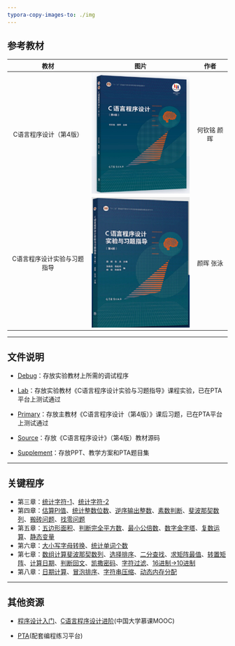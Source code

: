 ```yaml
---
typora-copy-images-to: ./img
---
```


## 参考教材

|            教材             |                            图片                             |    作者     |
| :-------------------------: | :---------------------------------------------------------: | :---------: |
|   C语言程序设计（第4版）    | ![image-20231227203813529](img/image-20231227203813529.png) | 何钦铭 颜晖 |
| C语言程序设计实验与习题指导 | ![image-20231227210437299](img/image-20231227210437299.png) |  颜晖 张泳  |

------



## 文件说明

- <a href="Debug">Debug</a>：存放实验教材上所需的调试程序

- <a href="Lab">Lab</a>：存放实验教材《C语言程序设计实验与习题指导》课程实验，已在PTA平台上测试通过


- <a href="Primary">Primary</a>：存放主教材《C语言程序设计（第4版）》课后习题，已在PTA平台上测试通过


- <a href="Source">Source</a>：存放《C语言程序设计》（第4版）教材源码


- <a href="Supplement">Supplement</a>：存放PPT、教学方案和PTA题目集


------



## 关键程序

- 第三章：<a href="Source/ch03/3_07.c">统计字符-1</a>、<a href="Source/ch03/3_10.c">统计字符-2</a>
- 第四章：<a href="Source/ch04/4_01.c">估算PI值</a>、<a href="Source/ch04/4_03.c">统计整数位数</a>、<a href="Source/ch04/4_04.c">逆序输出整数</a>、<a href="Source/ch04/4_05_3.c">素数判断</a>、<a href="Source/ch04/4_09.c">斐波那契数列</a>、<a href="Source/ch04/4_11_2.c">搬砖问题</a>、<a href="Source/ch04/4_12.c">找零问题</a>
- 第五章：<a href="Source/ch05/5_02.c">五边形面积</a>、<a href="Source/ch05/5_03.c">判断完全平方数</a>、<a href="Source/ch05/5_04.c">最小公倍数</a>、<a href="Source/ch05/5_06.c">数字金字塔</a>、<a href="Source/ch05/5_07.c">复数运算</a>、<a href="Source/ch05/5_09.c">静态变量</a>
- 第六章：<a href="Source/ch06/6_01.c">大小写字母转换</a>、<a href="Source/ch06/6_05.c">统计单词个数</a>
- 第七章：<a href="Source/ch07/7_02.c">数组计算斐波那契数列</a>、<a href="Source/ch07/7_05.c">选择排序</a>、<a href="Source/ch07/7_07_02.c">二分查找</a>、<a href="Source/ch07/7_09.c">求矩阵最值</a>、<a href="Source/ch07/7_09.c">转置矩阵</a>、<a href="Source/ch07/7_10.c">计算日期</a>、<a href="Source/ch07/7_11.c">判断回文</a>、<a href="Source/ch07/7_12.c">凯撒密码</a>、<a href="Source/ch07/7_13.c">字符过滤</a>、<a href="Source/ch07/7_14.c">16进制->10进制</a>
- 第八章：<a href="Source/ch08/8_04.c">日期计算</a>、<a href="Source/ch08/8_05.c">冒泡排序</a>、<a href="Source/ch08/8_08.c">字符串压缩</a>、<a href="Source/ch08/8_10.c">动态内存分配</a>

------



## 其他资源

- <a href="https://www.icourse163.org/course/ZJU-199001">程序设计入门</a>、<a href="https://www.icourse163.org/course/ZJU-200001">C语言程序设计进阶</a>(中国大学慕课MOOC)

- <a href="https://pintia.cn/home">PTA</a>(配套编程练习平台)

